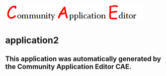 ![CAE](https://github.com/PhilCAEOrg/application-application2/blob/master/img/logo.png)  

application2
===================


This application was automatically generated by the Community Application Editor CAE.  
---------------
